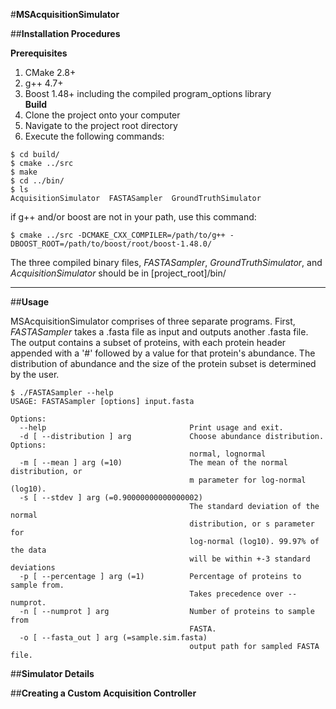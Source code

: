 #**MSAcquisitionSimulator**

##**Installation Procedures**   
  
**Prerequisites**  
1. CMake 2.8+  
2. g++ 4.7+  
3. Boost 1.48+ including the compiled program_options library  
**Build**  
1. Clone the project onto your computer  
2. Navigate to the project root directory  
3. Execute the following commands:  
```Shell
$ cd build/
$ cmake ../src
$ make
$ cd ../bin/
$ ls
AcquisitionSimulator  FASTASampler  GroundTruthSimulator
```
if g++ and/or boost are not in your path, use this command:  
```Shell
$ cmake ../src -DCMAKE_CXX_COMPILER=/path/to/g++ -DBOOST_ROOT=/path/to/boost/root/boost-1.48.0/
```
The three compiled binary files, *FASTASampler*, *GroundTruthSimulator*, and *AcquisitionSimulator* should be in [project_root]/bin/  
*** 
##**Usage**  

MSAcquisitionSimulator comprises of three separate programs. First, *FASTASampler* takes a .fasta file as input and outputs another .fasta file. The output contains a subset of proteins, with each protein header appended with a '#' followed by a value for that protein's abundance. The distribution of abundance and the size of the protein subset is determined by the user.

```Shell
$ ./FASTASampler --help
USAGE: FASTASampler [options] input.fasta

Options:
  --help                                Print usage and exit.
  -d [ --distribution ] arg             Choose abundance distribution. Options:
                                        normal, lognormal
  -m [ --mean ] arg (=10)               The mean of the normal distribution, or
                                        m parameter for log-normal (log10).
  -s [ --stdev ] arg (=0.90000000000000002)
                                        The standard deviation of the normal 
                                        distribution, or s parameter for 
                                        log-normal (log10). 99.97% of the data 
                                        will be within +-3 standard deviations
  -p [ --percentage ] arg (=1)          Percentage of proteins to sample from. 
                                        Takes precedence over --numprot.
  -n [ --numprot ] arg                  Number of proteins to sample from 
                                        FASTA.
  -o [ --fasta_out ] arg (=sample.sim.fasta)
                                        output path for sampled FASTA file.
```

##**Simulator Details**

##**Creating a Custom Acquisition Controller**
